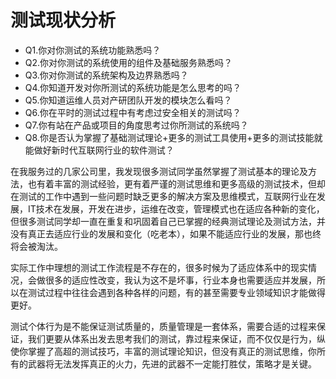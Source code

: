 # 测试现状分析

* Q1.你对你测试的系统功能熟悉吗？
* Q2.你对你测试的系统使用的组件及基础服务熟悉吗？
* Q3.你对你测试的系统架构及边界熟悉吗？
* Q4.你知道开发对你所测试的系统功能是怎么思考的吗？
* Q5.你知道运维人员对产研团队开发的模块怎么看吗？
* Q6.你在平时的测试过程中有考虑过安全相关的测试吗？
* Q7.你有站在产品或项目的角度思考过你所测试的系统吗？
* Q8.你是否认为掌握了基础测试理论+更多的测试工具使用+更多的测试技能就能做好新时代互联网行业的软件测试？

在我服务过的几家公司里，我发现很多测试同学虽然掌握了测试基本的理论及方法，也有着丰富的测试经验，更有着严谨的测试思维和更多高级的测试技术，但却在测试的工作中遇到一些问题时缺乏更多的解决方案及思维模式，互联网行业在发展，IT技术在发展，开发在进步，运维在改变，管理模式也在适应各种新的变化，但很多测试同学却一直在重复和巩固着自己已掌握的经典测试理论及测试方法，并没有真正去适应行业的发展和变化（吃老本），如果不能适应行业的发展，那也终将会被淘汰。


实际工作中理想的测试工作流程是不存在的，很多时候为了适应体系中的现实情况，会做很多的适应性改变，我认为这不是坏事，行业本身也需要适应并发展，所以在测试过程中往往会遇到各种各样的问题，有的甚至需要专业领域知识才能做得更好。

测试个体行为是不能保证测试质量的，质量管理是一套体系，需要合适的过程来保证，我们更要从体系出发去思考我们的测试，靠过程来保证，而不仅仅是行为，纵使你掌握了高超的测试技巧，丰富的测试理论知识，但没有真正的测试思维，你所有的武器将无法发挥真正的火力，先进的武器不一定能打胜仗，策略才是关键。
